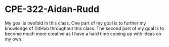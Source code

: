 # CPE-322-Aidan-Rudd
My goal is twofold in this class. One part of my goal is to further my knowledge of GitHub throughout this class. The second part of my goal is to become much more creative as I have a hard time coming up with ideas on my own.
